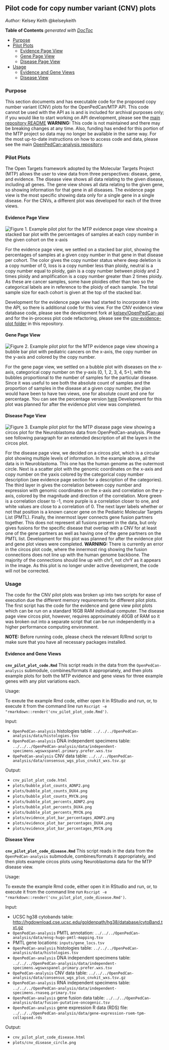 ## Pilot code for copy number variant (CNV) plots
*Author:* Kelsey Keith @kelseykeith

<!-- START doctoc generated TOC please keep comment here to allow auto update -->
<!-- DON'T EDIT THIS SECTION, INSTEAD RE-RUN doctoc TO UPDATE -->
**Table of Contents**  *generated with [DocToc](https://github.com/thlorenz/doctoc)*

- [Purpose](#purpose)
- [Pilot Plots](#pilot-plots)
  - [Evidence Page View](#evidence-page-view)
  - [Gene Page View](#gene-page-view)
  - [Disease Page View](#disease-page-view)
- [Usage](#usage)
  - [Evidence and Gene Views](#evidence-and-gene-views)
  - [Disease View](#disease-view)

<!-- END doctoc generated TOC please keep comment here to allow auto update -->

### Purpose

This section documents and has executable code for the proposed copy number variant (CNV) plots for the OpenPedCan/MTP API. 
This code cannot be used with the API as is and is included for archival purposes only; if you would like to start working on API development, please see the [main repository README](https://github.com/PediatricOpenTargets/OpenPedCan-unfinished-development) 
**WARNING:** This code is not maintained and there may be breaking changes at any time. 
Also, funding has ended for this portion of the MTP project so data may no longer be available in the same way. 
For the most up-to-date instructions on how to access code and data, please see the main [OpenPedCan-analysis repository](https://github.com/PediatricOpenTargets/OpenPedCan-analysis).

### Pilot Plots

The Open Targets framework adopted by the Molecular Targets Project (MTP) allows the user to view data from three perspectives: disease, gene, and evidence. 
The disease view shows all data relating to the given disease, including all genes. 
The gene view shows all data relating to the given gene, so showing information for that gene in all diseases. 
The evidence page view is the most specific showing data only for a single gene in a single disease.
For the CNVs, a different plot was developed for each of the three views.

#### Evidence Page View

![Figure 1. Example pilot plot for the MTP evidence page view showing a stacked bar plot with the percentages of samples at each copy number in the given cohort on the x-axis](plots/final_pilot_plots/evidence_page_view_stacked_bar_plot.png)

For the evidence page view, we settled on a stacked bar plot, showing the percentages of samples at a given copy number in that gene in that disease per cohort. 
The color gives the copy number status where deep deletion is a copy number of 0, loss is a copy number less than ploidy, neutral is a copy number equal to ploidy, gain is a copy number between ploidy and 2 times ploidy and amplification is a copy number greater than 2 times ploidy. As these are cancer samples, some have ploidies other than two so the categorical labels are in reference to the ploidy of each sample. 
The total sample size for each cohort is given at the top of the stacked bar.

Development for the evidence page view had started to incorporate it into the API, so there is additional code for this view. 
For the CNV evidence view database code, please see the development fork at [kelsey/OpenPedCan-api](https://github.com/kelseykeith/OpenPedCan-api/tree/cnv-db) and for the in-process plot code refactoring, please see the [cnv-evidence-plot folder](../cnv-evidence-plot) in this repository.

#### Gene Page View

![Figure 2. Example pilot plot for the MTP evidence page view showing a bubble bar plot with pediatric cancers on the x-axis, the copy number on the y-axis and colored by the copy number.](plots/final_pilot_plots/gene_page_view_bubble_plot_counts_MYCN.png)

For the gene page view, we settled on a bubble plot with diseases on the x-axis, categorical copy number on the y-axis (0, 1, 2, 3, 4, 5+), with the bubbles proportional to the number of samples for the particular disease. 
Since it was useful to see both the absolute count of samples and the proportion of samples in the disease at a given copy number, the plan would have been to have two views, one for absolute count and one for percentage. 
You can see the percentage version [here](plots/final_pilot_plots/gene_page_view_bubble_plot_percents_MYCN.png)
Development for this plot was planned for after the evidence plot view was completed.

#### Disease Page View

![Figure 3. Example pilot plot for the MTP disease page view showing a circos plot for the Neuroblastoma data from OpenPedCan-analysis. Please see following paragraph for an extended description of all the layers in the circos plot.](plots/final_pilot_plots/disease_page_view_circos_plot.png)

For the disease page view, we decided on a circos plot, which is a circular plot showing multiple levels of information. 
In the example above, all the data is in Neuroblastoma.
This one has the human genome as the outermost circle.
Next is a scatter plot with the genomic coordinates on the x-axis and copy number on the yaxis colored by the categorical copy number description (see evidence page section for a description of the categories).
The third layer in gives the correlation between copy number and expression with genomic coordinates on the x-axis and correlation on the y-axis, colored by the magnitude and direction of the correlation.
More green is a correlation closer to -1, more purple is a correlation closer to one, and white values are close to a correlation of 0.
The next layer labels whether or not that position is a known cancer gene on the Pediatric Molecular Targets List (PMTL).
Finally, the innermost layer connects gene fusion partners together. 
This does not represent all fusions present in the data, but only gives fusions for the specific disease that overlap with a CNV for at least one of the gene partners as well as having one of the gene partners on the PMTL list.
Development for this plot was planned for after the evidence plot and gene plot views were completed.
**WARNING:** There is currently an error in the circos plot code, where the innermost ring showing the fusion connections does not line up with the human genome backbone. 
The majority of the connections should line up with chr1, not chrY as it appears in the image.
As this plot is no longer under active development, the code will not be corrected.

### Usage

The code for the CNV pilot plots was broken up into two scripts for ease of execution due the different memory requirements for different pilot plots. 
The first script has the code for the evidence and gene view pilot plots which can be run on a standard 16GB RAM individual computer. 
The disease page view circos plot, however, requires approximately 40GB of RAM so it was broken out into a separate script that can be run independently in a higher performance computing environment.

**NOTE:** Before running code, please check the relevant R/Rmd script to make sure that you have all necessary packages installed.

#### Evidence and Gene Views

**`cnv_pilot_plot_code.Rmd`** This script reads in the data from the `OpenPedCan-analysis` submodule, combines/formats it appropriately, and then plots example plots for both the MTP evidence and gene views for three example genes with any plot variations each.

Usage:

To exeute the example Rmd code, either open it in RStudio and run, or, to execute it from the command line run `Rscript -e "rmarkdown::render('cnv_pilot_plot_code.Rmd')`.

Input:

- `OpenPedCan-analysis` histologies table: `../../../OpenPedCan-analysis/data/histologies.tsv`
- `OpenPedCan-analysis` DNA independent specimens table: `../../../OpenPedCan-analysis/data/independent-specimens.wgswxspanel.primary.prefer.wxs.tsv`
- `OpePedCan-analysis` CNV data table: `../../../OpenPedCan-analysis/data/consensus_wgs_plus_cnvkit_wxs.tsv.gz`

Output:

- `cnv_pilot_plot_code.html`
- `plots/bubble_plot_counts_ADNP2.png`
- `plots/bubble_plot_counts_DUX4.png` 
- `plots/bubble_plot_counts_MYCN.png`  
- `plots/bubble_plot_percents_ADNP2.png `  
- `plots/bubble_plot_percents_DUX4.png`
- `plots/bubble_plot_percents_MYCN.png`
- `plots/evidence_plot_bar_percentages_ADNP2.png`
- `plots/evidence_plot_bar_percentages_DUX4.png`
- `plots/evidence_plot_bar_percentages_MYCN.png`

#### Disease View

**`cnv_pilot_plot_code_disease.Rmd`** This script reads in the data from the `OpenPedCan-analysis` submodule, combines/formats it appropriately, and then plots example circos plots using Neuroblastoma data for the MTP disease view.

Usage:

To exeute the example Rmd code, either open it in RStudio and run, or, to execute it from the command line run `Rscript -e "rmarkdown::render('cnv_pilot_plot_code_disease.Rmd')`.

Input:

- UCSC hg38 cytobands table: <http://hgdownload.cse.ucsc.edu/goldenpath/hg38/database/cytoBand.txt.gz>
- `OpenPedCan-analysis` PMTL annotation: `../../../OpenPedCan-analysis/data/ensg-hugo-pmtl-mapping.tsv`
- PMTL gene locations: `inputs/gene_locs.tsv`
- `OpenPedCan-analysis` histologies table: `../../../OpenPedCan-analysis/data/histologies.tsv`
- `OpenPedCan-analysis` DNA independent specimens table: `../../../OpenPedCan-analysis/data/independent-specimens.wgswxspanel.primary.prefer.wxs.tsv`
- `OpePedCan-analysis` CNV data table: `../../../OpenPedCan-analysis/data/consensus_wgs_plus_cnvkit_wxs.tsv.gz`
- `OpenPedCan-analysis` RNA independent specimens table: `../../../OpenPedCan-analysis/data/independent-specimens.rnaseq.primary.tsv`
- `OpenPedCan-analysis` gene fusion data table: `../../../OpenPedCan-analysis/data/fusion-putative-oncogenic.tsv`
- `OpenPedCan-analysis` gene expression R data (RDS) file: `../../../OpenPedCan-analysis/data/gene-expression-rsem-tpm-collapsed.rds` 

Output:

- `cnv_pilot_plot_code_disease.html`
- `plots/cnv_disease_circle.png`


<br><br>
